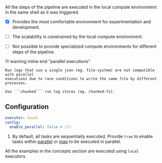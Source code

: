 All the steps of the pipeline are executed in the local compute environment in the same shell
as it was triggered.

- [x] Provides the most comfortable environment for experimentation and development.
- [ ] The scalability is constrained by the local compute environment.
- [ ] Not possible to provide specialized compute environments for different steps of the pipeline.


!!! warning inline end "parallel executions"

    Run logs that use a single json (eg. file-system) are not compatible with parallel
    executions due to race conditions to write the same file by different processes.

    Use ```chunked``` run log stores (eg. chunked-fs).



## Configuration

```yaml
executor: local
config:
  enable_parallel: false # (1)
```

1. By default, all tasks are sequentially executed. Provide ```true``` to enable tasks within
[parallel](../../concepts/parallel) or [map](../../concepts/map) to be executed in parallel.



All the examples in the concepts section are executed using ```local``` executors.
